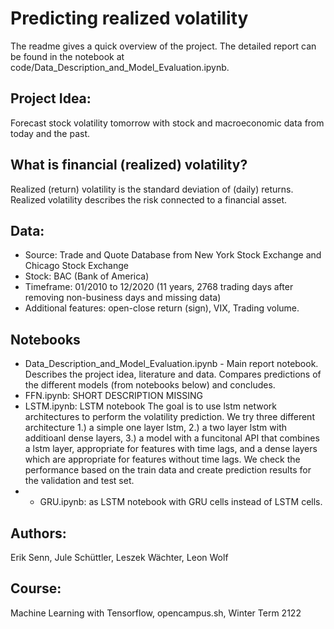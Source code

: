 # Predicting realized volatility
The readme gives a quick overview of the project.
The detailed report can be found in the notebook at code/Data_Description_and_Model_Evaluation.ipynb.

## Project Idea: 
Forecast stock volatility tomorrow with stock and macroeconomic data from today and the past.

## What is financial (realized) volatility?
Realized (return) volatility is the standard deviation of (daily) returns. Realized volatility describes the risk connected to a financial asset.

## Data:
*   Source: Trade and Quote Database from New York Stock Exchange and Chicago Stock Exchange
*   Stock: BAC (Bank of America)
* Timeframe: 01/2010 to 12/2020 (11 years, 2768 trading days after removing non-business days and missing data)
* 	Additional features: open-close return (sign), VIX, Trading volume.

## Notebooks
* Data_Description_and_Model_Evaluation.ipynb - Main report notebook.
Describes the project idea, literature and data. Compares predictions of the different models (from notebooks below) and concludes.
* FFN.ipynb: SHORT DESCRIPTION MISSING
* LSTM.ipynb: LSTM notebook
The goal is to use lstm network architectures to perform the volatility prediction. 
We try three different architecture 1.) a simple one layer lstm, 2.) a two layer lstm with additioanl dense layers, 
3.) a model with a funcitonal API that combines a lstm layer, appropriate for features with time lags, and a dense layers which
are appropriate for features without time lags.
We check the performance based on the train data and create prediction results for the validation and test set.
* * GRU.ipynb: as LSTM notebook with GRU cells instead of LSTM cells.

## Authors:
Erik Senn, Jule Schüttler, Leszek Wächter, Leon Wolf

## Course:
Machine Learning with Tensorflow, opencampus.sh, Winter Term 2122

